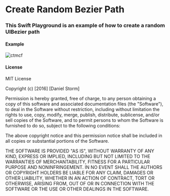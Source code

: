 # Create Random Bezier Path
### This Swift Playground is an example of how to create a random UIBezier path

#### Example
![ctmcf](https://cloud.githubusercontent.com/assets/10573489/16562632/f15c7a1a-41cb-11e6-98e7-65f03b96be71.gif)


#### License
MIT License

Copyright (c) [2016] [Daniel Storm]

Permission is hereby granted, free of charge, to any person obtaining a copy
of this software and associated documentation files (the "Software"), to deal
in the Software without restriction, including without limitation the rights
to use, copy, modify, merge, publish, distribute, sublicense, and/or sell
copies of the Software, and to permit persons to whom the Software is
furnished to do so, subject to the following conditions:

The above copyright notice and this permission notice shall be included in all
copies or substantial portions of the Software.

THE SOFTWARE IS PROVIDED "AS IS", WITHOUT WARRANTY OF ANY KIND, EXPRESS OR
IMPLIED, INCLUDING BUT NOT LIMITED TO THE WARRANTIES OF MERCHANTABILITY,
FITNESS FOR A PARTICULAR PURPOSE AND NONINFRINGEMENT. IN NO EVENT SHALL THE
AUTHORS OR COPYRIGHT HOLDERS BE LIABLE FOR ANY CLAIM, DAMAGES OR OTHER
LIABILITY, WHETHER IN AN ACTION OF CONTRACT, TORT OR OTHERWISE, ARISING FROM,
OUT OF OR IN CONNECTION WITH THE SOFTWARE OR THE USE OR OTHER DEALINGS IN THE
SOFTWARE.


